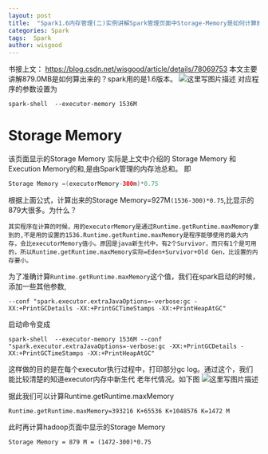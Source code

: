 ```yaml
---
layout: post
title:  "Spark1.6内存管理(二)实例讲解Spark管理页面中Storage-Memory是如何计算的"
categories: Spark
tags:  Spark
author: wisgood
---
```



书接上文： https://blog.csdn.net/wisgood/article/details/78069753
本文主要讲解879.0MB是如何算出来的？spark用的是1.6版本。
![这里写图片描述](https://img-blog.csdn.net/20180408124708938?watermark/2/text/aHR0cHM6Ly9ibG9nLmNzZG4ubmV0L3dpc2dvb2Q=/font/5a6L5L2T/fontsize/400/fill/I0JBQkFCMA==/dissolve/70)
对应程序的参数设置为 

```
spark-shell  --executor-memory 1536M  
```

# Storage Memory

该页面显示的Storage Memory 实际是上文中介绍的 Storage Memory 和 Execution Memory的和,是由Spark管理的内存池总和。
即
```java
Storage Memory =(executorMemory-300m)*0.75
```

根据上面公式，计算出来的Storage Memory=927M```(1536-300)*0.75```,比显示的879大很多。为什么？
```
其实程序在计算的时候，用的executorMemory是通过Runtime.getRuntime.maxMemory拿到的,不是用的设置的1536.Runtime.getRuntime.maxMemory是程序能够使用的最大内存，会比executorMemory值小。原因是java新生代中，有2个Survivor，而只有1个是可用的，所以Runtime.getRuntime.maxMemory实际=Eden+Survivor+Old Gen，比设置的内存要小。
```

为了准确计算```Runtime.getRuntime.maxMemory```这个值，我们在spark启动的时候，添加一些其他参数,
```
--conf "spark.executor.extraJavaOptions=-verbose:gc -XX:+PrintGCDetails -XX:+PrintGCTimeStamps -XX:+PrintHeapAtGC"
``` 
启动命令变成
```
spark-shell  --executor-memory 1536M --conf "spark.executor.extraJavaOptions=-verbose:gc -XX:+PrintGCDetails -XX:+PrintGCTimeStamps -XX:+PrintHeapAtGC" 
```

这样做的目的是在每个executor执行过程中，打印部分gc log。通过这个，我们能比较清楚的知道executor内存中新生代 老年代情况。如下图
![这里写图片描述](https://img-blog.csdn.net/20180408130312454?watermark/2/text/aHR0cHM6Ly9ibG9nLmNzZG4ubmV0L3dpc2dvb2Q=/font/5a6L5L2T/fontsize/400/fill/I0JBQkFCMA==/dissolve/70)

据此我们可以计算Runtime.getRuntime.maxMemory
```
Runtime.getRuntime.maxMemory=393216 K+65536 K+1048576 K=1472 M
```
此时再计算hadoop页面中显示的Storage Memory
```
Storage Memory = 879 M = (1472-300)*0.75
```